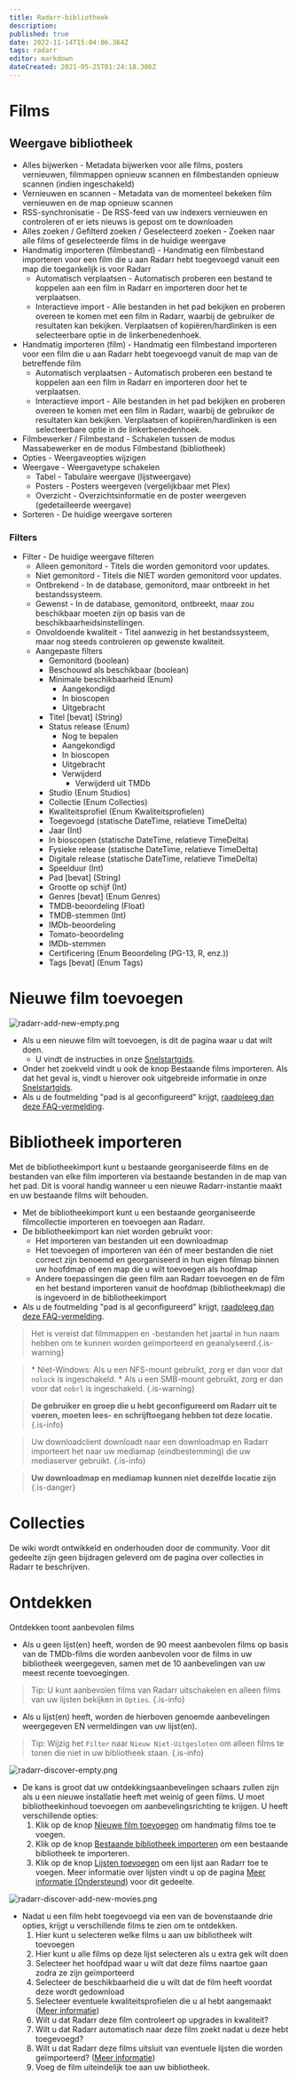 ```yaml
---
title: Radarr-bibliotheek
description: 
published: true
date: 2022-11-14T15:04:06.364Z
tags: radarr
editor: markdown
dateCreated: 2021-05-25T01:24:18.386Z
---
```


# Films

## Weergave bibliotheek

- Alles bijwerken - Metadata bijwerken voor alle films, posters vernieuwen, filmmappen opnieuw scannen en filmbestanden opnieuw scannen (indien ingeschakeld)
- Vernieuwen en scannen - Metadata van de momenteel bekeken film vernieuwen en de map opnieuw scannen
- RSS-synchronisatie - De RSS-feed van uw indexers vernieuwen en controleren of er iets nieuws is gepost om te downloaden
- Alles zoeken / Gefilterd zoeken / Geselecteerd zoeken - Zoeken naar alle films of geselecteerde films in de huidige weergave
- Handmatig importeren (filmbestand) - Handmatig een filmbestand importeren voor een film die u aan Radarr hebt toegevoegd vanuit een map die toegankelijk is voor Radarr
  - Automatisch verplaatsen - Automatisch proberen een bestand te koppelen aan een film in Radarr en importeren door het te verplaatsen.
  - Interactieve import - Alle bestanden in het pad bekijken en proberen overeen te komen met een film in Radarr, waarbij de gebruiker de resultaten kan bekijken. Verplaatsen of kopiëren/hardlinken is een selecteerbare optie in de linkerbenedenhoek.
- Handmatig importeren (film) - Handmatig een filmbestand importeren voor een film die u aan Radarr hebt toegevoegd vanuit de map van de betreffende film
  - Automatisch verplaatsen - Automatisch proberen een bestand te koppelen aan een film in Radarr en importeren door het te verplaatsen.
  - Interactieve import - Alle bestanden in het pad bekijken en proberen overeen te komen met een film in Radarr, waarbij de gebruiker de resultaten kan bekijken. Verplaatsen of kopiëren/hardlinken is een selecteerbare optie in de linkerbenedenhoek.
- Filmbewerker / Filmbestand - Schakelen tussen de modus Massabewerker en de modus Filmbestand (bibliotheek)
- Opties - Weergaveopties wijzigen
- Weergave - Weergavetype schakelen
  - Tabel - Tabulaire weergave (lijstweergave)
  - Posters - Posters weergeven (vergelijkbaar met Plex)
  - Overzicht - Overzichtsinformatie en de poster weergeven (gedetailleerde weergave)
- Sorteren - De huidige weergave sorteren

### Filters

- Filter - De huidige weergave filteren
  - Alleen gemonitord - Titels die worden gemonitord voor updates.
  - Niet gemonitord - Titels die NIET worden gemonitord voor updates.
  - Ontbrekend - In de database, gemonitord, maar ontbreekt in het bestandssysteem.
  - Gewenst - In de database, gemonitord, ontbreekt, maar zou beschikbaar moeten zijn op basis van de beschikbaarheidsinstellingen.
  - Onvoldoende kwaliteit - Titel aanwezig in het bestandssysteem, maar nog steeds controleren op gewenste kwaliteit.
  - Aangepaste filters
    - Gemonitord (boolean)
    - Beschouwd als beschikbaar (boolean)
    - Minimale beschikbaarheid (Enum)
      - Aangekondigd
      - In bioscopen
      - Uitgebracht
    - Titel \[bevat\] (String)
    - Status release (Enum)
      - Nog te bepalen
      - Aangekondigd
      - In bioscopen
      - Uitgebracht
      - Verwijderd
        - Verwijderd uit TMDb
    - Studio (Enum Studios)
    - Collectie (Enum Collecties)
    - Kwaliteitsprofiel (Enum Kwaliteitsprofielen)
    - Toegevoegd (statische DateTime, relatieve TimeDelta)
    - Jaar (Int)
    - In bioscopen (statische DateTime, relatieve TimeDelta)
    - Fysieke release (statische DateTime, relatieve TimeDelta)
    - Digitale release (statische DateTime, relatieve TimeDelta)
    - Speelduur (Int)
    - Pad \[bevat\] (String)
    - Grootte op schijf (Int)
    - Genres \[bevat\] (Enum Genres)
    - TMDB-beoordeling (Float)
    - TMDB-stemmen (Int)
    - IMDb-beoordeling
    - Tomato-beoordeling
    - IMDb-stemmen
    - Certificering (Enum Beoordeling (PG-13, R, enz.))
    - Tags \[bevat\] (Enum Tags)

# Nieuwe film toevoegen

![radarr-add-new-empty.png](/assets/radarr/radarr-add-new-empty.png)

- Als u een nieuwe film wilt toevoegen, is dit de pagina waar u dat wilt doen.
  - U vindt de instructies in onze [Snelstartgids](/radarr/quick-start-guide).
- Onder het zoekveld vindt u ook de knop Bestaande films importeren. Als dat het geval is, vindt u hierover ook uitgebreide informatie in onze [Snelstartgids](/radarr/quick-start-guide).
- Als u de foutmelding "pad is al geconfigureerd" krijgt, [raadpleeg dan deze FAQ-vermelding](/radarr/faq#path-is-already-configured-for-an-existing-movie).

# Bibliotheek importeren

Met de bibliotheekimport kunt u bestaande georganiseerde films en de bestanden van elke film importeren via bestaande bestanden in de map van het pad. Dit is vooral handig wanneer u een nieuwe Radarr-instantie maakt en uw bestaande films wilt behouden.

- Met de bibliotheekimport kunt u een bestaande georganiseerde filmcollectie importeren en toevoegen aan Radarr.
- De bibliotheekimport kan niet worden gebruikt voor:
  - Het importeren van bestanden uit een downloadmap
  - Het toevoegen of importeren van één of meer bestanden die niet correct zijn benoemd en georganiseerd in hun eigen filmap binnen uw hoofdmap of een map die u wilt toevoegen als hoofdmap
  - Andere toepassingen die geen film aan Radarr toevoegen en de film en het bestand importeren vanuit de hoofdmap (bibliotheekmap) die is ingevoerd in de bibliotheekimport
- Als u de foutmelding "pad is al geconfigureerd" krijgt, [raadpleeg dan deze FAQ-vermelding](/radarr/faq#path-is-already-configured-for-an-existing-movie).
  
> Het is vereist dat filmmappen en -bestanden het jaartal in hun naam hebben om te kunnen worden geïmporteerd en geanalyseerd.{.is-warning}

> \* Niet-Windows: Als u een NFS-mount gebruikt, zorg er dan voor dat `nolock` is ingeschakeld.
> \* Als u een SMB-mount gebruikt, zorg er dan voor dat `nobrl` is ingeschakeld.
{.is-warning}

> **De gebruiker en groep die u hebt geconfigureerd om Radarr uit te voeren, moeten lees- en schrijftoegang hebben tot deze locatie.**
{.is-info}

> Uw downloadclient downloadt naar een downloadmap en Radarr importeert het naar uw mediamap (eindbestemming) die uw mediaserver gebruikt.
{.is-info}

> **Uw downloadmap en mediamap kunnen niet dezelfde locatie zijn**
{.is-danger}

# Collecties

De wiki wordt ontwikkeld en onderhouden door de community.
Voor dit gedeelte zijn geen bijdragen geleverd om de pagina over collecties in Radarr te beschrijven.

# Ontdekken

Ontdekken toont aanbevolen films

- Als u geen lijst(en) heeft, worden de 90 meest aanbevolen films op basis van de TMDb-films die worden aanbevolen voor de films in uw bibliotheek weergegeven, samen met de 10 aanbevelingen van uw meest recente toevoegingen.

> Tip: U kunt aanbevolen films van Radarr uitschakelen en alleen films van uw lijsten bekijken in `Opties`.
{.is-info}

- Als u lijst(en) heeft, worden de hierboven genoemde aanbevelingen weergegeven EN vermeldingen van uw lijst(en).

> Tip: Wijzig het `Filter` naar `Nieuw Niet-Uitgesloten` om alleen films te tonen die niet in uw bibliotheek staan.
{.is-info}

![radarr-discover-empty.png](/assets/radarr/radarr-discover-empty.png)

- De kans is groot dat uw ontdekkingsaanbevelingen schaars zullen zijn als u een nieuwe installatie heeft met weinig of geen films. U moet bibliotheekinhoud toevoegen om aanbevelingsrichting te krijgen. U heeft verschillende opties:
  1. Klik op de knop [Nieuwe film toevoegen](/radarr/library#add-new) om handmatig films toe te voegen.
  1. Klik op de knop [Bestaande bibliotheek importeren](/radarr/library#library-import) om een bestaande bibliotheek te importeren.
  1. Klik op de knop [Lijsten toevoegen](/radarr/settings#lists) om een lijst aan Radarr toe te voegen. Meer informatie over lijsten vindt u op de pagina [Meer informatie (Ondersteund)](/radarr/faq#what-are-lists-and-what-can-they-do-for-me) voor dit gedeelte.

![radarr-discover-add-new-movies.png](/assets/radarr/radarr-discover-add-new-movies.png)

- Nadat u een film hebt toegevoegd via een van de bovenstaande drie opties, krijgt u verschillende films te zien om te ontdekken.
    1. Hier kunt u selecteren welke films u aan uw bibliotheek wilt toevoegen
    1. Hier kunt u alle films op deze lijst selecteren als u extra gek wilt doen
    1. Selecteer het hoofdpad waar u wilt dat deze films naartoe gaan zodra ze zijn geïmporteerd
    1. Selecteer de beschikbaarheid die u wilt dat de film heeft voordat deze wordt gedownload
    1. Selecteer eventuele kwaliteitsprofielen die u al hebt aangemaakt ([Meer informatie](/radarr/settings#quality-profiles))
    1. Wilt u dat Radarr deze film controleert op upgrades in kwaliteit?
    1. Wilt u dat Radarr automatisch naar deze film zoekt nadat u deze hebt toegevoegd?
    1. Wilt u dat Radarr deze films uitsluit van eventuele lijsten die worden geïmporteerd? ([Meer informatie](/radarr/settings#list-exclusion))
    1. Voeg de film uiteindelijk toe aan uw bibliotheek.